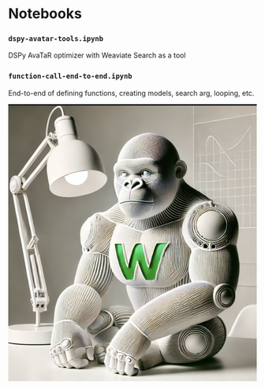# Notebooks

### `dspy-avatar-tools.ipynb`

DSPy AvaTaR optimizer with Weaviate Search as a tool

### `function-call-end-to-end.ipynb`

End-to-end of defining functions, creating models, search arg, looping, etc.

![Weaviate Gorilla](../visuals/weaviate-gorillas/gorilla-14.png)